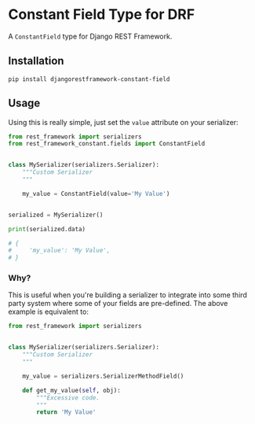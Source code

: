 # Constant Field Type for DRF

A `ConstantField` type for Django REST Framework.

## Installation

```
pip install djangorestframework-constant-field
```

## Usage

Using this is really simple, just set the `value` attribute on your serializer:

```python
from rest_framework import serializers
from rest_framework_constant.fields import ConstantField


class MySerializer(serializers.Serializer):
    """Custom Serializer
    """

    my_value = ConstantField(value='My Value')


serialized = MySerializer()

print(serialized.data)

# {
#     'my_value': 'My Value',
# }
```

### Why?

This is useful when you're building a serializer to integrate into some third
party system where some of your fields are pre-defined. The above example is
equivalent to:

```python
from rest_framework import serializers


class MySerializer(serializers.Serializer):
    """Custom Serializer
    """

    my_value = serializers.SerializerMethodField()

    def get_my_value(self, obj):
        """Excessive code.
        """
        return 'My Value'
```